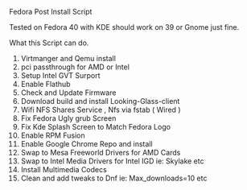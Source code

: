 Fedora Post Install Script

Tested on Fedora 40 with KDE should work on 39 or Gnome just fine.

What this Script can do. 
1. Virtmanger and Qemu install
2. pci passthrough for AMD or Intel
3. Setup Intel GVT Surport
4. Enable Flathub
5. Check and Update Firmware
6. Download build and install Looking-Glass-client
7. Wifi NFS Shares Service , Nfs via fstab ( Wired )
8. Fix Fedora Ugly grub Screen
9. Fix Kde Splash Screen to Match Fedora Logo
10. Enable RPM Fusion
11. Enable Google Chrome Repo and install
12. Swap to Mesa Freeworld Drivers for AMD Cards
13. Swap to Intel Media Drivers for Intel IGD ie: Skylake etc
14. Install Multimedia Codecs
15. Clean and add tweaks to Dnf ie: Max_downloads=10 etc



